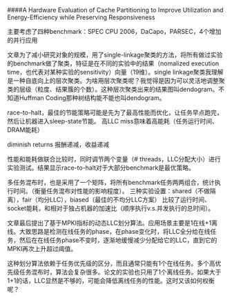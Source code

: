 ####A Hardware Evaluation of Cache Partitioning to Improve Utilization and Energy-Efficiency while Preserving Responsiveness
 

主要考虑了四种benchmark：SPEC CPU 2006，DaCapo，PARSEC，4个增加的并行应用

文章为了减小研究对象的规模，用了single-linkage聚类的方法，将所有做过实验的benchmark做了聚类，特征是在不同的实验中的结果（nomalized execution time，也代表对某种实验的sensitivity）向量（19维）。single linkage聚类我理解是一种自底向上的层次聚类。为啥用层次聚类呢？我觉得是因为可以灵活地调整聚类的层级（粒度、结果簇的个数）。这种层次聚类出来的结果图叫dendogram。不知道Huffman Coding那种树结构能不能也叫dendogram。

race-to-halt，最佳的节能策略可能是先为了最高性能而优化，让任务早点跑完，然后让机器进入sleep-state节能。
高LLC miss意味着高能耗（任务运行时间、DRAM能耗）

diminish returns 报酬递减，收益递减

性能和能耗做联合比较时，同时调节两个变量（# threads，LLC分配大小）进行实验测试。结果显示race-to-halt对于大部分benchmark是最优策略。

多任务混布时，也是采用了一个矩阵，将所有benchmark任务两两组合，统计执行时间。（衡量任务混布对性能的影响程度）。
三种实验设置：shared（不做隔离），fair（均分LLC），biased（最佳的不均分LLC方案）
比较了运行时间、socket能耗，和相对于独占机器的加速比（顺序执行v.s.并发执行的总时间）。

文章最后提出了基于MPKI指标的动态LLC划分算法。应用场景主要是1在线+1离线。大致思路是检测在线任务的phase，在phase变化时，将LLC全分给在线任务，然后在在线任务phase不变时，逐渐地缓慢减少分配给它的LLC，直到它的MPKI再次上升超过阈值。

这种划分算法依赖于任务优先级的区分，而且通常只能有1个在线任务。多个高优先级任务混布时，算法会复杂很多。论文的实验也只用了1个离线任务。如果大于1+1的话，LLC显然是不够的，可能会降低离线任务的性能。这时又该如何权衡呢？